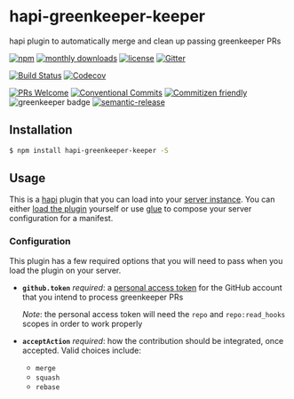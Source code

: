 # hapi-greenkeeper-keeper

hapi plugin to automatically merge and clean up passing greenkeeper PRs

<!-- consumer badges -->
[![npm](https://img.shields.io/npm/v/hapi-greenkeeper-keeper.svg?style=flat)](https://www.npmjs.com/package/hapi-greenkeeper-keeper)
[![monthly downloads](https://img.shields.io/npm/dm/hapi-greenkeeper-keeper.svg?style=flat)](https://www.npmjs.com/package/hapi-greenkeeper-keeper)
[![license](https://img.shields.io/github/license/greenkeeper-keeper/hapi-greenkeeper-keeper.svg?style=flat)](LICENSE)
[![Gitter](https://img.shields.io/gitter/room/greenkeeper-keeper/Lobby.svg?style=flat)](https://gitter.im/greenkeeper-keeper/Lobby)

<!-- status badges -->
[![Build Status](https://img.shields.io/travis/greenkeeper-keeper/hapi-greenkeeper-keeper.svg?style=flat&branch=master)](https://travis-ci.org/greenkeeper-keeper/hapi-greenkeeper-keeper)
[![Codecov](https://img.shields.io/codecov/c/github/greenkeeper-keeper/hapi-greenkeeper-keeper.svg?style=flat)](https://codecov.io/github/greenkeeper-keeper/hapi-greenkeeper-keeper)

<!-- contribution badges -->
[![PRs Welcome][prs-badge]][prs]
[![Conventional Commits](https://img.shields.io/badge/Conventional%20Commits-1.0.0-yellow.svg?style=flat)](https://conventionalcommits.org)
[![Commitizen friendly](https://img.shields.io/badge/commitizen-friendly-brightgreen.svg?style=flat)](http://commitizen.github.io/cz-cli/)
![greenkeeper badge](https://badges.greenkeeper.io/greenkeeper-keeper/hapi-greenkeeper-keeper.svg)
[![semantic-release](https://img.shields.io/badge/%20%20%F0%9F%93%A6%F0%9F%9A%80-semantic--release-e10079.svg?style=flat)](https://github.com/semantic-release/semantic-release)

## Installation

```bash
$ npm install hapi-greenkeeper-keeper -S
```

## Usage

This is a [hapi](https://hapijs.com/) plugin that you can load into your
[server instance](https://github.com/greenkeeper-keeper/meta#setting-up-your-own-instance).
You can either [load the plugin](https://hapijs.com/tutorials/plugins#loading-a-plugin)
yourself or use [glue](https://github.com/hapijs/glue) to compose your server
configuration for a manifest.

### Configuration

This plugin has a few required options that you will need to pass when you load
the plugin on your server.

* __`github.token`__ _required_: a [personal access token](https://help.github.com/articles/creating-an-access-token-for-command-line-use/)
  for the GitHub account that you intend to process greenkeeper PRs

  _Note_: the personal access token will need the `repo` and `repo:read_hooks`
  scopes in order to work properly
* __`acceptAction`__ _required_: how the contribution
  should be integrated, once accepted. Valid choices include:
  * `merge`
  * `squash`
  * `rebase`

[prs-badge]: https://img.shields.io/badge/PRs-welcome-brightgreen.svg?style=flat-square
[prs]: http://makeapullrequest.com
